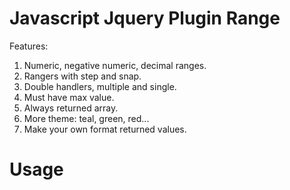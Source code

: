 # Javascript Jquery Plugin Range
Features:
1. Numeric, negative numeric, decimal ranges.
2. Rangers with step and snap.
3. Double handlers, multiple and single.
4. Must have max value.
5. Always returned array.
6. More theme: teal, green, red...
7. Make your own format returned values.
# Usage
